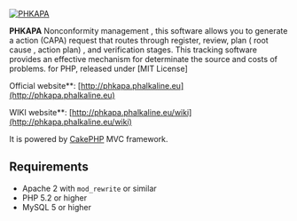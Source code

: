 [![PHKAPA](http://phkapa.phalkaline.eu/images/phkapa_logo.png)](http://phkapa.phalkaline.eu)


**PHKAPA** Nonconformity management , this software allows you to generate a action (CAPA) request that routes through register, review, plan ( root cause , action plan) , and verification stages. This tracking software provides an effective mechanism for determinate the source and costs of problems. for PHP, released under [MIT License]

Official website**: [http://phkapa.phalkaline.eu](http://phkapa.phalkaline.eu)

WIKI website**: [http://phkapa.phalkaline.eu/wiki](http://phkapa.phalkaline.eu/wiki)

It is powered by [CakePHP](http://cakephp.org) MVC framework.


## Requirements
  * Apache 2 with `mod_rewrite` or similar
  * PHP 5.2 or higher
  * MySQL 5 or higher
